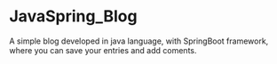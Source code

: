 # JavaSpring_Blog
A simple blog developed in java language, with SpringBoot framework, where you can save your entries and add coments.
